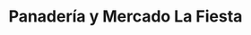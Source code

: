---
title: "Panadería y Mercado La Fiesta"
url: /north-hills/panaderia-y-mercado-la-fiesta/
shop: supermarket
---